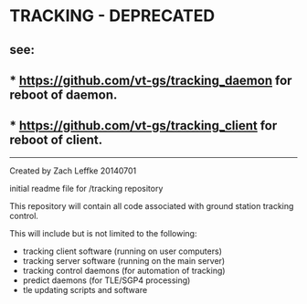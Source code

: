 # TRACKING - DEPRECATED

## see:  
## * https://github.com/vt-gs/tracking_daemon for reboot of daemon.
## * https://github.com/vt-gs/tracking_client for reboot of client.

---------------------------------------------------------------------

Created by Zach Leffke
20140701

initial readme file for /tracking repository

This repository will contain all code associated with ground station tracking control.

This will include but is not limited to the following:
* tracking client software (running on user computers)
* tracking server software (running on the main server)
* tracking control daemons (for automation of tracking)
* predict daemons (for TLE/SGP4 processing)
* tle updating scripts and software
